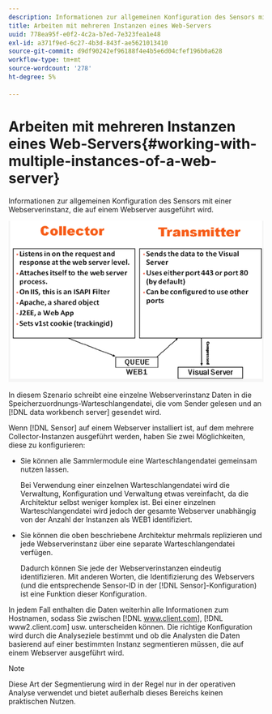 ```yaml
---
description: Informationen zur allgemeinen Konfiguration des Sensors mit einer Webserverinstanz, die auf einem Webserver ausgeführt wird.
title: Arbeiten mit mehreren Instanzen eines Web-Servers
uuid: 778ea95f-e0f2-4c2a-b7ed-7e323fea1e48
exl-id: a371f9ed-6c27-4b3d-843f-ae5621013410
source-git-commit: d9df90242ef96188f4e4b5e6d04cfef196b0a628
workflow-type: tm+mt
source-wordcount: '278'
ht-degree: 5%

---
```


# Arbeiten mit mehreren Instanzen eines Web-Servers{#working-with-multiple-instances-of-a-web-server}

Informationen zur allgemeinen Konfiguration des Sensors mit einer Webserverinstanz, die auf einem Webserver ausgeführt wird.

![](assets/web_inst.png)

In diesem Szenario schreibt eine einzelne Webserverinstanz Daten in die Speicherzuordnungs-Warteschlangendatei, die vom Sender gelesen und an [!DNL data workbench server] gesendet wird.

Wenn [!DNL Sensor] auf einem Webserver installiert ist, auf dem mehrere Collector-Instanzen ausgeführt werden, haben Sie zwei Möglichkeiten, diese zu konfigurieren:

* Sie können alle Sammlermodule eine Warteschlangendatei gemeinsam nutzen lassen.

   Bei Verwendung einer einzelnen Warteschlangendatei wird die Verwaltung, Konfiguration und Verwaltung etwas vereinfacht, da die Architektur selbst weniger komplex ist. Bei einer einzelnen Warteschlangendatei wird jedoch der gesamte Webserver unabhängig von der Anzahl der Instanzen als WEB1 identifiziert.

* Sie können die oben beschriebene Architektur mehrmals replizieren und jede Webserverinstanz über eine separate Warteschlangendatei verfügen.

   Dadurch können Sie jede der Webserverinstanzen eindeutig identifizieren. Mit anderen Worten, die Identifizierung des Webservers (und die entsprechende Sensor-ID in der [!DNL Sensor]-Konfiguration) ist eine Funktion dieser Konfiguration.

In jedem Fall enthalten die Daten weiterhin alle Informationen zum Hostnamen, sodass Sie zwischen [!DNL www.client.com], [!DNL www2.client.com] usw. unterscheiden können. Die richtige Konfiguration wird durch die Analyseziele bestimmt und ob die Analysten die Daten basierend auf einer bestimmten Instanz segmentieren müssen, die auf einem Webserver ausgeführt wird.

>[!NOTE]
>
>Diese Art der Segmentierung wird in der Regel nur in der operativen Analyse verwendet und bietet außerhalb dieses Bereichs keinen praktischen Nutzen.
